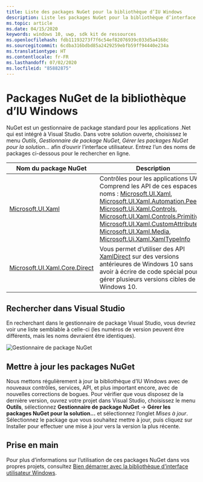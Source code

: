 ```yaml
---
title: Liste des packages NuGet pour la bibliothèque d’IU Windows
description: Liste les packages NuGet pour la bibliothèque d’interface utilisateur Windows
ms.topic: article
ms.date: 04/15/2020
keywords: windows 10, uwp, sdk kit de ressources
ms.openlocfilehash: fdb11193273f7f6c54ef82076939c033d5a4168c
ms.sourcegitcommit: 6cdba316bdbd85a2429259ebfb59ff94440e234a
ms.translationtype: HT
ms.contentlocale: fr-FR
ms.lasthandoff: 07/02/2020
ms.locfileid: "85882875"
---
```

# <a name="windows-ui-library-nuget-packages"></a>Packages NuGet de la bibliothèque d’IU Windows

NuGet est un gestionnaire de package standard pour les applications .Net qui est intégré à Visual Studio. Dans votre solution ouverte, choisissez le menu *Outils*, *Gestionnaire de package NuGet*, *Gérer les packages NuGet pour la solution...* afin d’ouvrir l’interface utilisateur.  Entrez l’un des noms de packages ci-dessous pour le rechercher en ligne.

| Nom du package NuGet | Description |
| --- | --- |
| [Microsoft.UI.Xaml](https://www.nuget.org/packages/Microsoft.UI.Xaml/) | Contrôles pour les applications UWP. Comprend les API de ces espaces de noms : [Microsoft.UI.Xaml](/uwp/api/microsoft.ui.xaml), [Microsoft.UI.Xaml.Automation.Peers](/uwp/api/microsoft.ui.xaml.automation.peers), [Microsoft.Ui.Xaml.Controls](/uwp/api/microsoft.ui.xaml.controls), [Microsoft.UI.Xaml.Controls.Primitives](/uwp/api/microsoft.ui.xaml.controls.primitives), [Microsoft.UI.Xaml.CustomAttributes](/uwp/api/microsoft.ui.xaml.customattributes), [Microsoft.UI.Xaml.Media](/uwp/api/microsoft.ui.xaml.media), [Microsoft.Ui.Xaml.XamlTypeInfo](/uwp/api/microsoft.ui.xaml.xamltypeinfo) |
| [Microsoft.UI.Xaml.Core.Direct](https://www.nuget.org/packages/Microsoft.UI.Xaml.Core.Direct) | Vous permet d’utiliser des API [XamlDirect](/uwp/api/microsoft.ui.xaml.core.direct.xamldirect) sur des versions antérieures de Windows 10 sans avoir à écrire de code spécial pour gérer plusieurs versions cibles de Windows 10. |


## <a name="search-in-visual-studio"></a>Rechercher dans Visual Studio

En recherchant dans le gestionnaire de package Visual Studio, vous devriez voir une liste semblable à celle-ci (les numéros de version peuvent être différents, mais les noms devraient être identiques).

![Gestionnaire de package NuGet](images/NugetPackages.png)

## <a name="update-nuget-packages"></a>Mettre à jour les packages NuGet

Nous mettons régulièrement à jour la bibliothèque d’IU Windows avec de nouveaux contrôles, services, API, et plus important encore, avec de nouvelles corrections de bogues. Pour vérifier que vous disposez de la dernière version, ouvrez votre projet dans Visual Studio, choisissez le menu **Outils**, sélectionnez **Gestionnaire de package NuGet** -> **Gérer les packages NuGet pour la solution...** et sélectionnez l’onglet *Mises à jour*. Sélectionnez le package que vous souhaitez mettre à jour, puis cliquez sur Installer pour effectuer une mise à jour vers la version la plus récente.

## <a name="getting-started"></a>Prise en main

Pour plus d’informations sur l’utilisation de ces packages NuGet dans vos propres projets, consultez [Bien démarrer avec la bibliothèque d’interface utilisateur Windows](getting-started.md).

